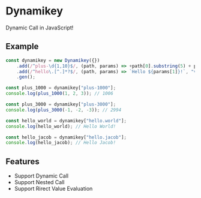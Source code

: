 # Dynamikey

Dynamic Call in JavaScript!

## Example

```javascript
const dynamikey = new Dynamikey({})
    .add(/^plus-\d{1,10}$/, (path, params) => +path[0].substring(5) + params.reduce((a, b) => a + b, 0))
    .add(/^hello\.[^.]*?$/, (path, params) => `Hello ${params[1]}!`, "value")
    .gen();

const plus_1000 = dynamikey["plus-1000"];
console.log(plus_1000(1, 2, 3)); // 1006

const plus_3000 = dynamikey["plus-3000"];
console.log(plus_3000(-1, -2, -3)); // 2994

const hello_world = dynamikey["hello.world"];
console.log(hello_world); // Hello World!

const hello_jacob = dynamikey["hello.jacob"];
console.log(hello_jacob); // Hello Jacob!
```

## Features

-   Support Dynamic Call
-   Support Nested Call
-   Support Rirect Value Evaluation
